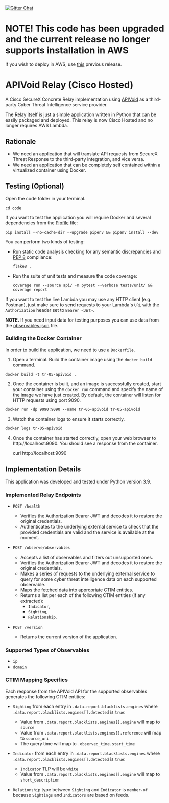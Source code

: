[![Gitter Chat](https://img.shields.io/badge/gitter-join%20chat-brightgreen.svg)](https://gitter.im/CiscoSecurity/Threat-Response "Gitter Chat")

# NOTE! This code has been upgraded and the current release no longer supports installation in AWS
If you wish to deploy in AWS, use [this](https://github.com/CiscoSecurity/tr-05-serverless-apivoid/releases/tag/v1.1.1) previous release.

# APIVoid Relay (Cisco Hosted)

A Cisco SecureX Concrete Relay implementation using [APIVoid](https://www.apivoid.com/about/) as a third-party Cyber Threat Intelligence service provider.

The Relay itself is just a simple application written in Python that can be easily packaged and deployed.  This relay is now Cisco Hosted and no longer requires AWS Lambda.

## Rationale

- We need an application that will translate API requests from SecureX Threat Response to the third-party integration, and vice versa.
- We need an application that can be completely self contained within a virtualized container using Docker.

## Testing (Optional)

Open the code folder in your terminal.
```
cd code
```

If you want to test the application you will require Docker and several dependencies from the [Pipfile](code/Pipfile) file:
```
pip install --no-cache-dir --upgrade pipenv && pipenv install --dev
```

You can perform two kinds of testing:

- Run static code analysis checking for any semantic discrepancies and [PEP 8](https://www.python.org/dev/peps/pep-0008/) compliance:

  `flake8 .`

- Run the suite of unit tests and measure the code coverage:

  `coverage run --source api/ -m pytest --verbose tests/unit/ && coverage report`

If you want to test the live Lambda you may use any HTTP client (e.g. Postman),
just make sure to send requests to your Lambda's `URL` with the `Authorization`
header set to `Bearer <JWT>`.

**NOTE.** If you need input data for testing purposes you can use data from the
[observables.json](observables.json) file.

### Building the Docker Container
In order to build the application, we need to use a `Dockerfile`.  

 1. Open a terminal.  Build the container image using the `docker build` command.

```
docker build -t tr-05-apivoid .
```

 2. Once the container is built, and an image is successfully created, start your container using the `docker run` command and specify the name of the image we have just created.  By default, the container will listen for HTTP requests using port 9090.

```
docker run -dp 9090:9090 --name tr-05-apivoid tr-05-apivoid
```

 3. Watch the container logs to ensure it starts correctly.

```
docker logs tr-05-apivoid
```

 4. Once the container has started correctly, open your web browser to http://localhost:9090.  You should see a response from the container.

    curl http://localhost:9090

## Implementation Details

This application was developed and tested under Python version 3.9.

### Implemented Relay Endpoints

- `POST /health`
  - Verifies the Authorization Bearer JWT and decodes it to restore the
  original credentials.
  - Authenticates to the underlying external service to check that the provided
  credentials are valid and the service is available at the moment.

- `POST /observe/observables`
  - Accepts a list of observables and filters out unsupported ones.
  - Verifies the Authorization Bearer JWT and decodes it to restore the
  original credentials.
  - Makes a series of requests to the underlying external service to query for
  some cyber threat intelligence data on each supported observable.
  - Maps the fetched data into appropriate CTIM entities.
  - Returns a list per each of the following CTIM entities (if any extracted):
    - `Indicator`,
    - `Sighting`,
    - `Relationship`.
    
- `POST /version`
  - Returns the current version of the application.

### Supported Types of Observables

- `ip`
- `domain`

### CTIM Mapping Specifics

Each response from the APIVoid API for the supported observables generates the following CTIM entities:
- `Sighting` from each entry in `.data.report.blacklists.engines` where `.data.report.blacklists.engines[].detected` is `true`:
  - Value from `.data.report.blacklists.engines[].engine` will map to `source`
  - Value from `.data.report.blacklists.engines[].reference` will map to `source_uri`
  - The query time will map to `.observed_time.start_time`

- `Indicator` from each entry in `.data.report.blacklists.engines` where `.data.report.blacklists.engines[].detected` is `true`:
  - `Indicator` TLP will be `white`
  - Value from `.data.report.blacklists.engines[].engine` will map to `short_description`
  
- `Relationship` type between `Sighting` and `Indicator` is `member-of` because `Sightings` and `Indicators` are based on feeds.
